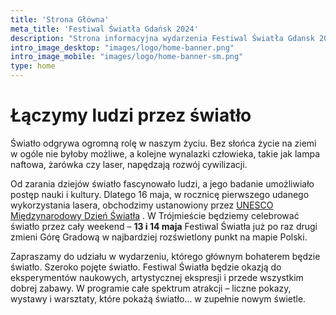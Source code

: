 ```yaml
---
title: 'Strona Główna'
meta_title: 'Festiwal Światła Gdańsk 2024'
description: "Strona informacyjna wydarzenia Festiwal Światła Gdansk 2024"
intro_image_desktop: "images/logo/home-banner.png"
intro_image_mobile: "images/logo/home-banner-sm.png"
type: home
---
```


# Łączymy ludzi przez światło

Światło odgrywa ogromną rolę w naszym życiu. Bez słońca życie na ziemi w ogóle nie byłoby możliwe, a kolejne wynalazki człowieka, takie jak lampa naftowa, żarówka czy laser, napędzają rozwój cywilizacji.

Od zarania dziejów światło fascynowało ludzi, a jego badanie umożliwiało postęp nauki i kultury. Dlatego 16 maja, w rocznicę pierwszego udanego wykorzystania lasera, obchodzimy ustanowiony przez [UNESCO Międzynarodowy Dzień Światła](https://www.lightday.org/) . W Trójmieście będziemy celebrować światło przez cały weekend – **13 i 14 maja** Festiwal Światła już po raz drugi zmieni Górę Gradową w najbardziej rozświetlony punkt na mapie Polski.

Zapraszamy do udziału w wydarzeniu, którego głównym bohaterem będzie światło. Szeroko pojęte światło. Festiwal Światła będzie okazją do eksperymentów naukowych, artystycznej ekspresji i przede wszystkim dobrej zabawy. W programie całe spektrum atrakcji – liczne pokazy, wystawy i warsztaty, które pokażą światło… w zupełnie nowym świetle.